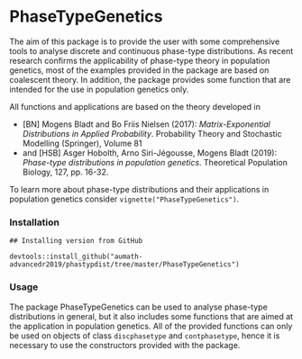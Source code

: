 # PhaseTypeGenetics

The aim of this package is to provide the user with some comprehensive tools to analyse discrete and continuous phase-type distributions. As recent research confirms the applicability of phase-type theory in population genetics, most of the examples provided in the package are based on coalescent theory. In addition, the package provides some function that are intended for the use in population genetics only.

All functions and applications are based on the theory developed in 

* [BN] Mogens Bladt and Bo Friis Nielsen (2017): 
  *Matrix-Exponential Distributions in Applied Probability*. 
  Probability Theory and Stochastic Modelling (Springer), Volume 81 
* and [HSB] Asger Hobolth, Arno Siri-Jégousse, Mogens Bladt (2019): 
  *Phase-type distributions in population genetics*. 
  Theoretical Population Biology, 127, pp. 16-32.

To learn more about phase-type distributions and their applications in population genetics consider `vignette("PhaseTypeGenetics")`.

### Installation

```{r, eval=FALSE}
## Installing version from GitHub

devtools::install_github("aumath-advancedr2019/phastypdist/tree/master/PhaseTypeGenetics")

```

### Usage

The package PhaseTypeGenetics can be used to analyse phase-type distributions in general, but it also includes some functions that are aimed at the application in population genetics. All of the provided functions can only be used on objects of class `discphasetype` and `contphasetype`, hence it is necessary to use the constructors provided with the package.

